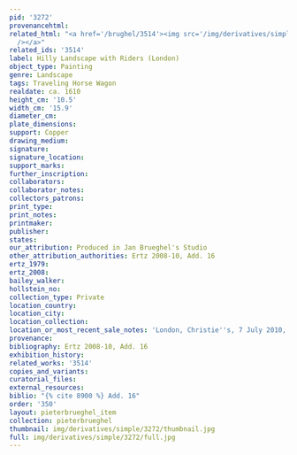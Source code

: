 ```yaml
---
pid: '3272'
provenancehtml:
related_html: "<a href='/brughel/3514'><img src='/img/derivatives/simple/3514/thumbnail.jpg'
  /></a>"
related_ids: '3514'
label: Hilly Landscape with Riders (London)
object_type: Painting
genre: Landscape
tags: Traveling Horse Wagon
realdate: ca. 1610
height_cm: '10.5'
width_cm: '15.9'
diameter_cm:
plate_dimensions:
support: Copper
drawing_medium:
signature:
signature_location:
support_marks:
further_inscription:
collaborators:
collaborator_notes:
collectors_patrons:
print_type:
print_notes:
printmaker:
publisher:
states:
our_attribution: Produced in Jan Brueghel's Studio
other_attribution_authorities: Ertz 2008-10, Add. 16
ertz_1979:
ertz_2008:
bailey_walker:
hollstein_no:
collection_type: Private
location_country:
location_city:
location_collection:
location_or_most_recent_sale_notes: 'London, Christie''s, 7 July 2010, lot #137'
provenance:
bibliography: Ertz 2008-10, Add. 16
exhibition_history:
related_works: '3514'
copies_and_variants:
curatorial_files:
external_resources:
biblio: "{% cite 8900 %} Add. 16"
order: '350'
layout: pieterbrueghel_item
collection: pieterbrueghel
thumbnail: img/derivatives/simple/3272/thumbnail.jpg
full: img/derivatives/simple/3272/full.jpg
---
```

